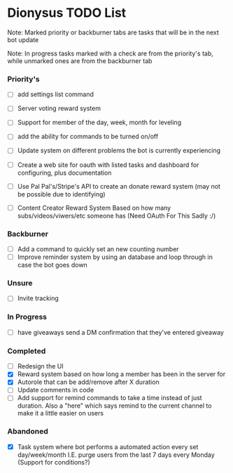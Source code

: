 # Dionysus TODO List

Note: Marked priority or backburner tabs are tasks that will be in the next bot update

Note: In progress tasks marked with a check are from the priority's tab, while unmarked ones are from the backburner tab

### Priority's
- [ ] add settings list command
- [ ] Server voting reward system
- [ ] Support for member of the day, week, month for leveling
- [ ] add the ability for commands to be turned on/off
- [ ] Update system on different problems the bot is currently experiencing
- [ ] Create a web site for oauth with listed tasks and dashboard for configuring, plus documentation
- [ ] Use Pal Pal's/Stripe's API to create an donate reward system (may not be possible due to identifying)
- [ ] Content Creator Reward System Based on how many subs/videos/viwers/etc someone has (Need OAuth For This Sadly :/)


### Backburner
- [ ] Add a command to quickly set an new counting number
- [ ] Improve reminder system by using an database and loop through in case the bot goes down

### Unsure
- [ ] Invite tracking

### In Progress
- [ ] have giveaways send a DM confirmation that they've entered giveaway


### Completed
- [ ] Redesign the UI
- [x] Reward system based on how long a member has been in the server for
- [x] Autorole that can be add/remove after X duration
- [ ] Update comments in code
- [ ] Add support for remind commands to take a time instead of just duration. Also a "here" which says remind to the current channel to make it a little easier on users

### Abandoned
- [x] Task system where bot performs a automated action every set day/week/month I.E. purge users from the last 7 days every Monday (Support for conditions?)
